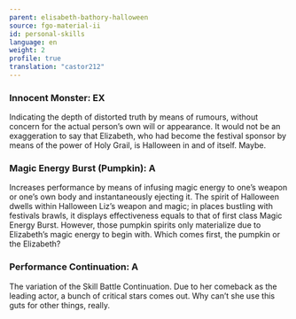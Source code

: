 ```yaml
---
parent: elisabeth-bathory-halloween
source: fgo-material-ii
id: personal-skills
language: en
weight: 2
profile: true
translation: "castor212"
---
```


### Innocent Monster: EX

Indicating the depth of distorted truth by means of rumours, without concern for the actual person’s own will or appearance.
It would not be an exaggeration to say that Elizabeth, who had become the festival sponsor by means of the power of Holy Grail, is Halloween in and of itself. Maybe.

### Magic Energy Burst (Pumpkin): A

Increases performance by means of infusing magic energy to one’s weapon or one’s own body and instantaneously ejecting it.
The spirit of Halloween dwells within Halloween Liz’s weapon and magic; in places bustling with festivals brawls, it displays effectiveness equals to that of first class Magic Energy Burst. However, those pumpkin spirits only materialize due to Elizabeth’s magic energy to begin with. Which comes first, the pumpkin or the Elizabeth?

### Performance Continuation: A

The variation of the Skill Battle Continuation.
Due to her comeback as the leading actor, a bunch of critical stars comes out. Why can’t she use this guts for other things, really.
